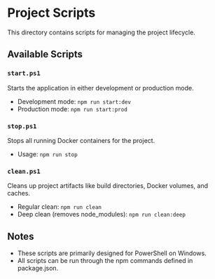 # Project Scripts

This directory contains scripts for managing the project lifecycle.

## Available Scripts

### `start.ps1`
Starts the application in either development or production mode.
- Development mode: `npm run start:dev`
- Production mode: `npm run start:prod`

### `stop.ps1`
Stops all running Docker containers for the project.
- Usage: `npm run stop`

### `clean.ps1`
Cleans up project artifacts like build directories, Docker volumes, and caches.
- Regular clean: `npm run clean`
- Deep clean (removes node_modules): `npm run clean:deep`

## Notes
- These scripts are primarily designed for PowerShell on Windows.
- All scripts can be run through the npm commands defined in package.json. 